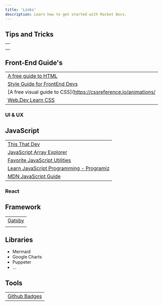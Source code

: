 ```yaml
---
title: 'Links'
description: Learn how to get started with Rocket Docs.
---
```




## Tips and Tricks 

|     | 
| ---------------------  |
|[]()|
|[]()|
|[]()|




## Front-End Guide's

|          | 
| ---------------------  |
| [A free guide to HTML](https://htmlreference.io/)     | 
| [Style Guide for FrontEnd Devs](https://a11y-style-guide.com/style-guide/)  |
| [A free visual guide to CSS](https://cssreference.io/animations/
| [Web.Dev Learn CSS](https://web.dev/learn/css/)|




### UI & UX



## JavaScript

|     | 
| ---------------------  |
|[This That Dev](https://thisthat.dev/)|
|[JavaScript Array Explorer](https://arrayexplorer.netlify.app/)|
|[Favorite JavaScript Utilities](https://1loc.dev)|
|[Learn JavaScript Programming - Programiz](https://www.programiz.com/javascript)|
|[MDN JavaScript Guide](https://developer.mozilla.org/en-US/docs/Web/JavaScript/Guide)|


### React



## Framework 

|   | 
| ---------------------  |
|[Gatsby](https://www.gatsbyjs.com/docs/)|
|[]()|




## Libraries 

- Mermaid
- Google Charts
- Puppeter
- ...

## Tools

|         | 
| ---------------------  |
| [Github Badges](https://shields.io/)   | 